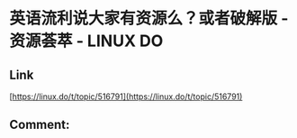 # 英语流利说大家有资源么？或者破解版 - 资源荟萃 - LINUX DO
## Link 
 [https://linux.do/t/topic/516791](https://linux.do/t/topic/516791) 
 ## Comment: